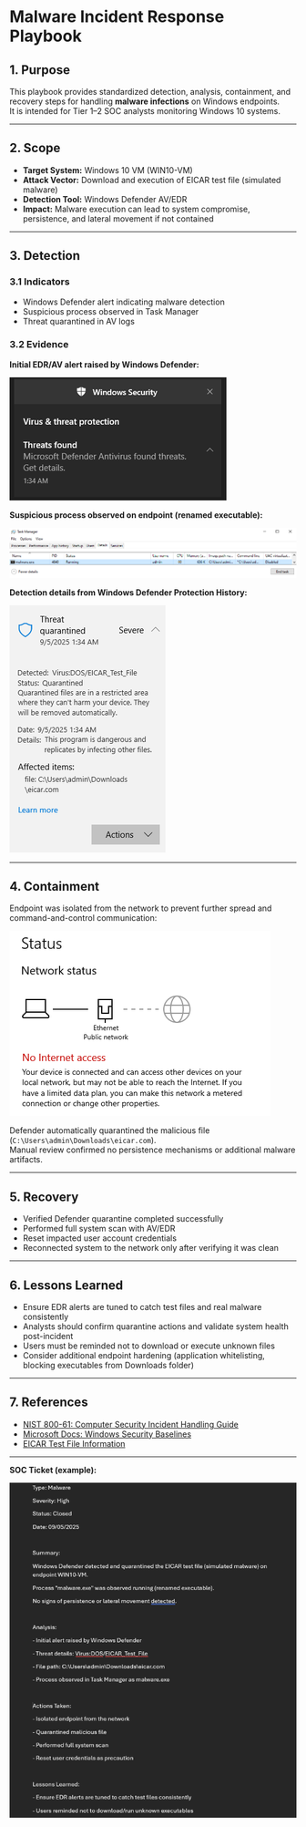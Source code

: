 # Malware Incident Response Playbook

## 1. Purpose
This playbook provides standardized detection, analysis, containment, and recovery steps for handling **malware infections** on Windows endpoints.  
It is intended for Tier 1–2 SOC analysts monitoring Windows 10 systems.

---

## 2. Scope
- **Target System:** Windows 10 VM (WIN10-VM)  
- **Attack Vector:** Download and execution of EICAR test file (simulated malware)  
- **Detection Tool:** Windows Defender AV/EDR  
- **Impact:** Malware execution can lead to system compromise, persistence, and lateral movement if not contained

---

## 3. Detection

### 3.1 Indicators
- Windows Defender alert indicating malware detection  
- Suspicious process observed in Task Manager  
- Threat quarantined in AV logs

### 3.2 Evidence

**Initial EDR/AV alert raised by Windows Defender:**

![EDR Alert](../screenshots/malware/01_malware_edr_alert.png)

**Suspicious process observed on endpoint (renamed executable):**

![Suspicious Process](../screenshots/malware/02_malware_task_manager.png)

**Detection details from Windows Defender Protection History:**

![AV Detection](../screenshots/malware/03_malware_av_detect.png)

---

## 4. Containment

Endpoint was isolated from the network to prevent further spread and command-and-control communication:

![Containment](../screenshots/malware/04_malware_containment.png)

Defender automatically quarantined the malicious file (`C:\Users\admin\Downloads\eicar.com`).  
Manual review confirmed no persistence mechanisms or additional malware artifacts.

---

## 5. Recovery

- Verified Defender quarantine completed successfully  
- Performed full system scan with AV/EDR  
- Reset impacted user account credentials  
- Reconnected system to the network only after verifying it was clean  

---

## 6. Lessons Learned

- Ensure EDR alerts are tuned to catch test files and real malware consistently  
- Analysts should confirm quarantine actions and validate system health post-incident  
- Users must be reminded not to download or execute unknown files  
- Consider additional endpoint hardening (application whitelisting, blocking executables from Downloads folder)

---

## 7. References

- [NIST 800-61: Computer Security Incident Handling Guide](https://nvlpubs.nist.gov/nistpubs/SpecialPublications/NIST.SP.800-61r2.pdf)  
- [Microsoft Docs: Windows Security Baselines](https://learn.microsoft.com/en-us/windows/security/threat-protection/)  
- [EICAR Test File Information](https://www.eicar.org/download-anti-malware-testfile/)  

---

**SOC Ticket (example):**

![SOC Ticket](../screenshots/malware/05_malware_ticket.png)
